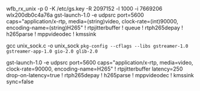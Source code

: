 wfb_rx_unix -p 0 -K /etc/gs.key -R 2097152 -l 1000 -i 7669206 wlx200db0c4a76a
gst-launch-1.0 -e udpsrc port=5600 caps="application/x-rtp, media=(string)video, clock-rate=(int)90000, encoding-name=(string)H265" ! rtpjitterbuffer ! queue ! rtph265depay ! h265parse ! mppvideodec ! kmssink

gcc unix_sock.c -o unix_sock   `pkg-config --cflags --libs gstreamer-1.0 gstreamer-app-1.0 gio-2.0 glib-2.0`


gst-launch-1.0 -e   udpsrc port=5600          caps="application/x-rtp, media=video, clock-rate=90000, encoding-name=H265"   ! rtpjitterbuffer latency=250 drop-on-latency=true   ! rtph265depay   ! h265parse   ! mppvideodec   ! kmssink sync=false
